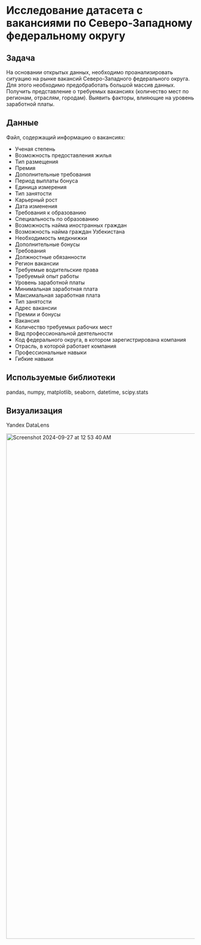 # Исследование датасета с вакансиями по Северо-Западному федеральному округу

## Задача

На основании открытых данных, необходимо проанализировать ситуацию на рынке вакансий Северо-Западного федерального округа. Для этого необходимо предобработать большой массив данных. Получить представление о требуемых вакансиях (количество мест по регионам, отраслям, городам). Выявить факторы, влияющие на уровень заработной платы. 

## Данные

Файл, содержащий информацию о вакансиях:

* Ученая степень
* Возможность предоставления жилья
* Тип размещения
* Премия
* Дополнительные требования
* Период выплаты бонуса
* Единица измерения
* Тип занятости
* Карьерный рост
* Дата изменения
* Требования к образованию
* Специальность по образованию
* Возможность найма иностранных граждан
* Возможность найма граждан Узбекистана
* Необходимость медкнижки
* Дополнительные бонусы
* Требования
* Должностные обязанности
* Регион вакансии
* Требуемые водительские права
* Требуемый опыт работы
* Уровень заработной платы
* Минимальная заработная плата
* Максимальная заработная плата
* Тип занятости
* Адрес вакансии
* Премии и бонусы
* Вакансия
* Количество требуемых рабочих мест
* Вид профессиональной деятельности
* Код федерального округа, в котором зарегистрирована компания
* Отрасль, в которой работает компания
* Профессиональные навыки
* Гибкие навыки

## Используемые библиотеки

pandas, numpy, matplotlib, seaborn, datetime, scipy.stats

## Визуализация 

Yandex DataLens

<img width="1351" alt="Screenshot 2024-09-27 at 12 53 40 AM" src="https://github.com/user-attachments/assets/4667f9f8-125d-4d7e-8559-aea415a2479d">
